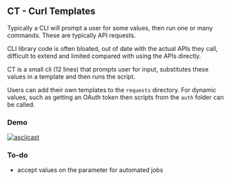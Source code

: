 CT - Curl Templates
---

Typically a CLI will prompt a user for some values, then run one or many commands. These are typically API requests.

CLI library code is often bloated, out of date with the actual APIs they call, difficult to extend and limited compared with using the APIs directly.

CT is a small cli (12 lines) that prompts user for input, substitutes these values in a template and then runs the script. 

Users can add their own templates to the `requests` directory. For dynamic values, such as getting an OAuth token then scripts from the `auth` folder can be called.

### Demo

[![asciicast](https://asciinema.org/a/GWEKLMpHEx6Axg8EuOU0D4HdT.svg)](https://asciinema.org/a/GWEKLMpHEx6Axg8EuOU0D4HdT)

### To-do

- accept values on the parameter for automated jobs

